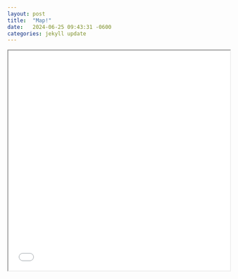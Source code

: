 ```yaml
---
layout: post
title:  "Map!"
date:   2024-06-25 09:43:31 -0600
categories: jekyll update
---
```

<iframe src="/BPetz6.github.io/QuadrantMap.html" width="100%" height="500"></iframe>


